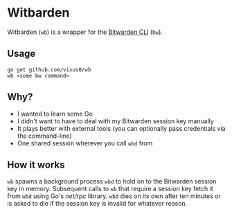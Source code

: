 # Witbarden

Witbarden (`wb`) is a wrapper for the [Bitwarden CLI][bitwarden-cli] (`bw`).

## Usage

```
go get github.com/vixus0/wb
wb <some bw command>
```

## Why?

- I wanted to learn some Go
- I didn't want to have to deal with my Bitwarden session key manually
- It plays better with external tools (you can optionally pass credentials via the command-line)
- One shared session wherever you call `wbd` from

## How it works

`wb` spawns a background process `wbd` to hold on to the Bitwarden session key in memory.
Subsequent calls to `wb` that require a session key fetch it from `wbd` using Go's _net/rpc_ library.
`wbd` dies on its own after ten minutes or is asked to die if the session key is invalid for whatever reason.

[bitwarden-cli]: bitwarden/cli

